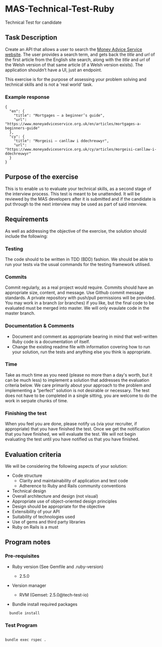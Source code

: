# MAS-Technical-Test-Ruby

Technical Test for candidate

## Task Description

Create an API that allows a user to search the [Money Advice Service website](https://www.moneyadviceservice.org.uk/en).
The user provides a search term, and gets back the _title_ and _url_ of the first article from the English site search, along with the _title_ and _url_ of the Welsh version of that same article (if a Welsh version exists).
The application shouldn’t have a UI, just an endpoint.

This exercise is for the purpose of assessing your problem solving and technical skills and is not a 'real world' task.

### Example response

```
{
  "en": {
    "title": "Mortgages – a beginner’s guide",
    "url": "https://www.moneyadviceservice.org.uk/en/articles/mortgages-a-beginners-guide"
  },
  "cy": {
    "title": "Morgeisi – canllaw i ddechreuwyr",
    "url": "https://www.moneyadviceservice.org.uk/cy/articles/morgeisi-canllaw-i-ddechreuwyr"
  }
}
```

## Purpose of the exercise

This is to enable us to evaluate your technical skills, as a second stage of the interview process. This test is meant to be unattended. It will be reviewed by the MAS developers after it is submitted and if the candidate is put through to the next interview may be used as part of said interview.

## Requirements

As well as addressing the objective of the exercise, the solution should include the following:

### Testing

The code should to be written in TDD (BDD) fashion. We should be able to run your tests via the usual commands for the testing framework utilised.

### Commits

Commit regularly, as a real project would require. Commits should have an appropriate size, content, and message. Use Github commit message standards. A private repository with push/pull permissions will be provided.  You may work in a branch (or branches) if you like, but the final code to be evaluated
must be merged into master.  We will only evaulate code in the master branch.

### Documentation & Comments

* Document and comment as appropriate bearing in mind that well-written Ruby code is a documentation of itself.  
* Change the existing readme file with information covering how to run your solution, run the tests and anything else you think is appropriate.

### Time

Take as much time as you need (please no more than a day's worth, but it can be much less) to implement a solution that addresses the evaluation criteria below. We care primarily about your approach to the problem and implementing a “perfect” solution is not desirable or necessary.  The test does not have to be completed in a single sitting, you are welcome to do the work in serpate chunks of time.

### Finishing the test

When you feel you are done, please notify us (via your recruiter, if appropriate) that you have finished the test.  Once we get the notification that you have finished, we will evaluate the test.  We will not begin evaluating the test until you have notified us that you have finished.

## Evaluation criteria

We will be considering the following aspects of your solution:

* Code structure
  * Clarity and maintainability of application and test code
  * Adherence to Ruby and Rails community conventions
* Technical design
* Overall architecture and design (not visual)
* Appropriate use of object-oriented design principles
* Design should be appropriate for the objective
* Extensibility of your API
* Suitability of technologies used
* Use of gems and third party libraries
* Ruby on Rails is a must

## Program notes

### Pre-requisites

- Ruby version (See Gemfile and .ruby-version)
  - 2.5.0
- Version manager
  - RVM (Gemset: 2.5.0@tech-test-io)

- Bundle install required packages

```bash
  bundle install
```

### Test Program


```bash

bundle exec rspec .

```
